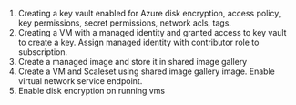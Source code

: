 1)	Creating a key vault enabled for Azure disk encryption,  access policy, key permissions, secret permissions, network acls, tags.  
2)	Creating a VM with a managed identity and granted access to key vault to create a key.  Assign managed identity with contributor role to subscription. 
3)	Create a managed image and store it in shared image gallery
4)	Create a VM and Scaleset using shared image gallery image.  Enable virtual network service endpoint.  
5)	Enable disk encryption on running vms 

